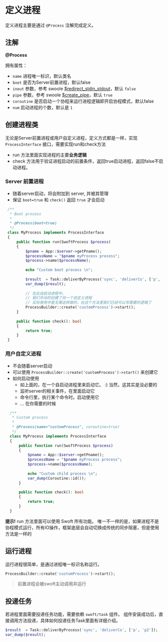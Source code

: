 # 定义进程

定义进程主要是通过 `@Process` 注解完成定义。

## 注解

**@Process**   
 
 拥有属性：
 
 - `name` 进程唯一标识，默认类名
 - `boot` 是否为Server前置进程，默认false
 - `inout` 参数，参考 swoole [$redirect_stdin_stdout](https://wiki.swoole.com/wiki/page/214.html)，默认 `false`
 - `pipe` 参数，参考 swoole [$create_pipe](https://wiki.swoole.com/wiki/page/214.html)，默认 `true`
 - `coroutine` 是否启动一个协程来运行进程逻辑即开启协程模式，默认false
 - `num` 启动进程的个数，默认是 `1`
 
## 创建进程类
 
 无论是Server前置进程或用户自定义进程，定义方式都是一样，实现 `ProcessInterface` 接口，需要实现run和check方法
 
 - run 方法里面实现进程的主要**业务逻辑**
 - check 方法用于验证进程启动的前置条件，返回true启动进程，返回false不启动进程。
 
### Server 前置进程

- 随着server启动，将会附加到 server, 并被其管理
- 保证 `boot=true` 和 `check()` 返回 `true` 才会启动

```php
 /**
  * Boot process
  *
  * @Process(boot=true)
  */
 class MyProcess implements ProcessInterface
 {
     public function run(SwoftProcess $process)
     {
         $pname = App::$server->getPname();
         $processName = "$pname myProcess process";
         $process->name($processName);
 
         echo "Custom boot process \n";
 
         $result  = Task::deliverByProcess('sync', 'deliverCo', ['p', 'p2']);
         var_dump($result);
 
         // 在此自启动进程中，
         // 我们手动的创建了另一个自定义进程
         // 实际使用中是无需这样做的，在这个方法里我们已经可以写需要的逻辑了
         ProcessBuilder::create('customProcess')->start();
     }
 
     public function check(): bool
     {
         return true;
     }
 }
```

### 用户自定义进程
 
 - 不会随着server启动
 - 可以使用 `ProcessBuilder::create('customProcess')->start()` 来创建它
 - 如何启动使用
   - 如上面的，在一个自启动进程里来启动它。 :) 当然，这其实是没必要的
   - 监听server的相关事件，在里面启动它
   - 命令行里，执行某个命令时。启动使用它
   - ... 在你需要的时候
 
```php
  /**
   * Custom process
   *
   * @Process(name="customProcess", coroutine=true)
   */
  class MyProcess implements ProcessInterface
  {
      public function run(SwoftProcess $process)
      {
          $pname = App::$server->getPname();
          $processName = "$pname myProcess process";
          $process->name($processName);
  
          echo "Custom child process \n";
          var_dump(Coroutine::id());
      }
  
      public function check(): bool
      {
          return true;
      }
  }
```

<div class="alert alert-warning" role="alert">
<strong>提示!</strong>
run 方法里面可以使用 Swoft 所有功能。
唯一不一样的是，如果进程不是协程模式运行，所有IO操作，框架底层会自动切换成传统的同步阻塞，但是使用方法是一样的
</div>

## 运行进程

运行进程很简单，是通过进程唯一标识名称运行。

```php
ProcessBuilder::create('customProcess')->start();
```

> 前置进程会被swoft主动调用并运行

## 投递任务

若进程里面需要投递任务功能，需要依赖 `swoft/task` 组件。
组件安装成功后，直接调用方法投递，具体如何投递任务Task里面有详细介绍。

```php
$result  = Task::deliverByProcess('sync', 'deliverCo', ['p', 'p2']);
var_dump($result);
```
